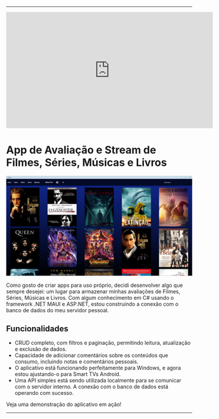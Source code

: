 
---
<iframe width="560" height="315" src="https://github.com/Marcos-Jose-DV/AppAvaliacaoMobile\wwwroot\video.mp4" frameborder="0" allowfullscreen></iframe>

# App de Avaliação e Stream de Filmes, Séries, Músicas e Livros

![Logo do Aplicativo](https://raw.githubusercontent.com/Marcos-Jose-DV/AppAvaliacaoMobile/main/wwwroot/capa.png?token=GHSAT0AAAAAACNVAD576JT3H3UVAFS77XW6ZQ7JOBQ)

Como gosto de criar apps para uso próprio, decidi desenvolver algo que sempre desejei: um lugar para armazenar minhas avaliações de Filmes, Séries, Músicas e Livros. Com algum conhecimento em C# usando o framework .NET MAUI e ASP.NET, estou construindo a conexão com o banco de dados do meu servidor pessoal.

## Funcionalidades

- CRUD completo, com filtros e paginação, permitindo leitura, atualização e exclusão de dados.
- Capacidade de adicionar comentários sobre os conteúdos que consumo, incluindo notas e comentários pessoais.
- O aplicativo está funcionando perfeitamente para Windows, e agora estou ajustando-o para Smart TVs Android.
- Uma API simples está sendo utilizada localmente para se comunicar com o servidor interno. A conexão com o banco de dados está operando com sucesso.

Veja uma demonstração do aplicativo em ação!


---
